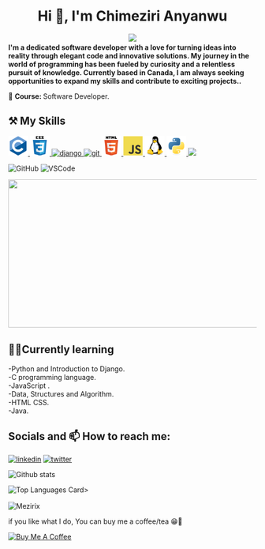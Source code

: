 <h1 align="center">Hi 👋, I'm Chimeziri Anyanwu</h1>
<div id="header" align="center">
  <img src="https://media.giphy.com/media/M9gbBd9nbDrOTu1Mqx/giphy.gif" width="100"/>
</div>
<strong>I'm a dedicated software developer with a love for turning ideas into reality through elegant code and innovative solutions. My journey in the world of programming has been fueled by curiosity and a relentless pursuit of knowledge. Currently based in Canada, I am always seeking opportunities to expand my skills and contribute to exciting projects..</strong>

🏫 <b> Course: </b> Software Developer.



## ⚒ My Skills
<p align="left"> <a href="https://www.cprogramming.com/" target="_blank" rel="noreferrer"> <img src="https://raw.githubusercontent.com/devicons/devicon/master/icons/c/c-original.svg" alt="c" width="40" height="40"/> </a> <a href="https://www.w3schools.com/css/" target="_blank" rel="noreferrer"> <img src="https://raw.githubusercontent.com/devicons/devicon/master/icons/css3/css3-original-wordmark.svg" alt="css3" width="40" height="40"/> </a> <a href="https://www.djangoproject.com/" target="_blank" rel="noreferrer"> <img src="https://cdn.worldvectorlogo.com/logos/django.svg" alt="django" width="40" height="40"/> </a> <a href="https://git-scm.com/" target="_blank" rel="noreferrer"> <img src="https://www.vectorlogo.zone/logos/git-scm/git-scm-icon.svg" alt="git" width="40" height="40"/> </a> <a href="https://www.w3.org/html/" target="_blank" rel="noreferrer"> <img src="https://raw.githubusercontent.com/devicons/devicon/master/icons/html5/html5-original-wordmark.svg" alt="html5" width="40" height="40"/> </a> <a href="https://developer.mozilla.org/en-US/docs/Web/JavaScript" target="_blank" rel="noreferrer"> <img src="https://raw.githubusercontent.com/devicons/devicon/master/icons/javascript/javascript-original.svg" alt="javascript" width="40" height="40"/> </a> <a href="https://www.linux.org/" target="_blank" rel="noreferrer"> <img src="https://raw.githubusercontent.com/devicons/devicon/master/icons/linux/linux-original.svg" alt="linux" width="40" height="40"/> </a> <a href="https://www.python.org" target="_blank" rel="noreferrer"> <img src="https://raw.githubusercontent.com/devicons/devicon/master/icons/python/python-original.svg" alt="python" width="40" height="40"/> </a> 
<a href="https://www.java.com"> <img src="https://icongr.am/devicon/java-original-wordmark.svg?size=119&color=currentColor"/> </a>

  ![GitHub](https://img.shields.io/badge/github-%23121011.svg?style=for-the-badge&logo=github&logoColor=white) ![VSCode](https://img.shields.io/badge/-VSCode-blue)
</p>

<div align="center">
  <img src="https://media.giphy.com/media/dWesBcTLavkZuG35MI/giphy.gif" width="600" height="300"/>
</div>

## 🏫🌱Currently learning
-Python and Introduction to Django.
<br>
-C programming language.
<br>
-JavaScript .
<br>
-Data, Structures and Algorithm.
<br>
-HTML CSS.
<br>
-Java.

## Socials and 📫 How to reach me:  
[![linkedin](https://img.shields.io/badge/linkedin-0A66C2?style=for-the-badge&logo=linkedin&logoColor=white)](https://www.linkedin.com/in/chimezirianyanwu) [![twitter](https://img.shields.io/badge/twitter-1DA1F2?style=for-the-badge&logo=twitter&logoColor=white)](https://twitter.com/mezirixantus)

![Github stats](https://github-readme-stats.vercel.app/api?username=Mezirix&theme=highcontrast&show_icons=true&count_private=true)

![Top Languages Card](https://github-readme-stats.vercel.app/api/top-langs/?username=Mezirix&layout=compact&theme=vision-friendly-dark)>
  
<p><img align="center" src="https://github-readme-streak-stats.herokuapp.com/?user=Mezirix&" alt="Mezirix" /></p>

if you like what I do, You can buy me a coffee/tea 😁🤝

<a href="https://www.buymeacoffee.com/chimeziri" target="_blank"><img src="https://cdn.buymeacoffee.com/buttons/v2/default-red.png" alt="Buy Me A Coffee" width="150" ></a>
